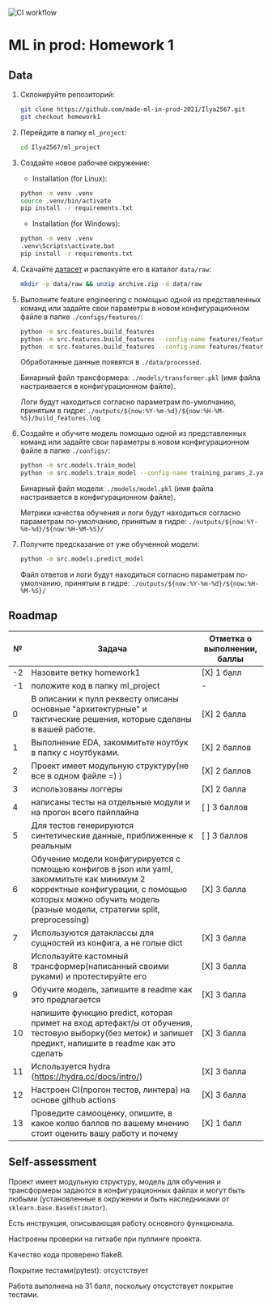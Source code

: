![CI workflow](https://github.com/made-ml-in-prod-2021/Ilya2567/actions/workflows/hw1.yaml/badge.svg?branch=homework1)
# ML in prod: Homework 1

## Data

1. Склонируйте репозиторий:
   ```bash
   git clone https://github.com/made-ml-in-prod-2021/Ilya2567.git
   git checkout homework1
   ```

2. Перейдите в папку `ml_project`:
   ```bash
   cd Ilya2567/ml_project
   ```
   
3. Создайте новое рабочее окружение:
    
   - Installation (for Linux):
   ```bash
   python -m venv .venv
   source .venv/bin/activate
   pip install -r requirements.txt
   ```
   - Installation (for Windows):  
   ```bash
   python -m venv .venv
   .venv\Scripts\activate.bat
   pip install -r requirements.txt
   ```

4. Скачайте [датасет](https://www.kaggle.com/ronitf/heart-disease-uci) и распакуйте его в каталог `data/raw`:
   ```bash
   mkdir -p data/raw && unzip archive.zip -d data/raw
   ```

5. Выполните feature engineering с помощью одной из представленных команд или задайте свои параметры в новом конфигурационном файле в папке `./configs/features/`:
    ```bash
    python -m src.features.build_features
    python -m src.features.build_features --config-name features/features_param_2.yaml
    python -m src.features.build_features --config-name features/features_param_3.yaml
    ```
    Обработанные данные появятся в `./data/processed`.
   
    Бинарный файл трансформера: `./models/transformer.pkl` (имя файла настраивается в конфигурационном файле).

    Логи будут находиться согласно параметрам по-умолчанию, принятым в гидре: `./outputs/${now:%Y-%m-%d}/${now:%H-%M-%S}/build_features.log`


6. Создайте и обучите модель помощью одной из представленных команд или задайте свои параметры в новом конфигурационном файле в папке `./configs/`:
    ```bash
    python -m src.models.train_model
    python -m src.models.train_model --config-name training_params_2.yaml
    ```
    Бинарный файл модели: `./models/model.pkl` (имя файла настраивается в конфигурационном файле).

    Метрики качества обучения и логи будут находиться согласно параметрам по-умолчанию, принятым в гидре: `./outputs/${now:%Y-%m-%d}/${now:%H-%M-%S}/`

7. Получите предсказание от уже обученной модели:
   ```bash
   python -m src.models.predict_model
   ```
   Файл ответов и логи будут находиться согласно параметрам по-умолчанию, принятым в гидре: `./outputs/${now:%Y-%m-%d}/${now:%H-%M-%S}/`

## Roadmap

 № | Задача | Отметка о выполнении, баллы
 --- | --- | ---
 -2 | Назовите ветку homework1 | [X] 1 балл
 -1 | положите код в папку ml_project | - 
 0 | В описании к пулл реквесту описаны основные "архитектурные" и тактические решения, которые сделаны в вашей работе. | [X] 2 балла
 1 | Выполнение EDA, закоммитьте ноутбук в папку с ноутбуками. | [X] 2 баллов
 2 | Проект имеет модульную структуру(не все в одном файле =) ) | [X] 2 баллов
 3 | использованы логгеры | [X] 2 балла
 4 | написаны тесты на отдельные модули и на прогон всего пайплайна | [ ] 3 баллов
 5 | Для тестов генерируются синтетические данные, приближенные к реальным | [ ] 3 баллов
 6 | Обучение модели конфигурируется с помощью конфигов в json или yaml, закоммитьте как минимум 2 корректные конфигурации, с помощью которых можно обучить модель (разные модели, стратегии split, preprocessing) | [X] 3 балла
 7 | Используются датаклассы для сущностей из конфига, а не голые dict | [X] 3 балла 
 8 | Используйте кастомный трансформер(написанный своими руками) и протестируйте его | [X] 3 балла
 9 | Обучите модель, запишите в readme как это предлагается | [X] 3 балла
 10 | напишите функцию predict, которая примет на вход артефакт/ы от обучения, тестовую выборку(без меток) и запишет предикт, напишите в readme как это сделать | [X] 3 балла  
 11 | Используется hydra  (https://hydra.cc/docs/intro/) | [X] 3 балла
 12 | Настроен CI(прогон тестов, линтера) на основе github actions | [X] 3 балла
 13 | Проведите самооценку, опишите, в какое колво баллов по вашему мнению стоит оценить вашу работу и почему | [X] 1 балл


## Self-assessment

Проект имеет модульную структуру, модель для обучения и трансформеры задаются в конфигурационных файлах и могут быть любыми (установленные в окружении и быть наследниками от `sklearn.base.BaseEstimator`).

Есть инструкция, описывающая работу основного функционала.

Настроены проверки на гитхабе при пуллинге проекта.

Качество кода проверено flake8.

Покрытие тестами(pytest): отсустствует

Работа выполнена на 31 балл, поскольку отсустствует покрытие тестами.
